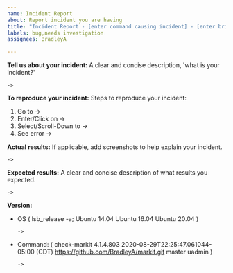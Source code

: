```yaml
---
name: Incident Report
about: Report incident you are having
title: "Incident Report - [enter command causing incident] - [enter brief description]"
labels: bug,needs investigation
assignees: BradleyA

---
```


**Tell us about your incident:**
A clear and concise description, 'what is your incident?'

    -> 

**To reproduce your incident:**
Steps to reproduce your incident:
   1. Go to -> 
   2. Enter/Click on -> 
   3. Select/Scroll-Down to -> 
   4. See error ->

**Actual results:**
If applicable, add screenshots to help explain your incident.

    -> 

**Expected results:**
A clear and concise description of what results you expected.

    -> 

**Version:**
 - OS ( lsb_release -a; Ubuntu 14.04  Ubuntu 16.04  Ubuntu 20.04 )
 
       -> 
 
  - Command: ( check-markit 4.1.4.803 2020-08-29T22:25:47.061044-05:00 (CDT) https://github.com/BradleyA/markit.git master uadmin )
  
        -> 
